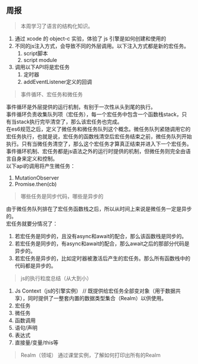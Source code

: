 ## 周报

> 本周学习了语言的结构化知识。

1. 通过 xcode 的 object-c 实验，体验了 js 引擎是如何创建和使用的
1. 不同的js注入方式，会导致不同的外层调用。以下注入方式都是新的宏任务。
   1. script脚本
   1. script module  
1. 调用以下API将是宏任务
   1. 定时器
   1. addEventListener定义的回调

> 事件循环、宏任务和微任务  

事件循环是外层提供的运行机制，有别于一次性从头到尾的执行。  
事件循环负责收集队列项（宏任务），每一个宏任务中包含一个函数栈stack，只有当stack执行完毕清空了，那么该宏任务也完成。  
在es6规范之后，定义了微任务和微任务队列这个概念。微任务队列紧随调用它的宏任务执行，也就是说，宏任务的函数栈清空后宏任务结束之前，微任务队列开始执行。只有当微任务清空了，那么这个宏任务才算真正结束并进入下一个宏任务。  
事件循环机制、宏任务都是js语法之外的运行时提供的机制，但微任务则完全由语言自身来定义和控制。  
以下api的调用将产生微任务：  
1. MutationObserver
1. Promise.then(cb)

> 哪些任务是同步代码，哪些是异步的

由于微任务队列排在了宏任务函数栈之后，所以从时间上来说是微任务一定是异步的。  
宏任务就要分情况了：  
1. 若宏任务是同步的，且没有async和await的配合，那么该函数栈是同步的。
1. 若宏任务是同步的，有async和await的配合，那么await之后的那部分代码是异步的。  
1. 若宏任务是异步的，比如定时器被激活后产生的宏任务。那么所有函数栈中的代码都是异步的。  


> js的执行粒度总结（从大到小）
1. Js Context（js的引擎实例） // 既提供给宏任务全部变对象（用于数据共享），同时提供了一整套内置的数据类型集合（Realm）以供使用。  
1. 宏任务
1. 微任务
1. 函数调用
1. 语句/声明
1. 表达式
1. 直接量/变量/this等

> Realm（领域）
通过课堂实例，了解如何打印出所有的Realm